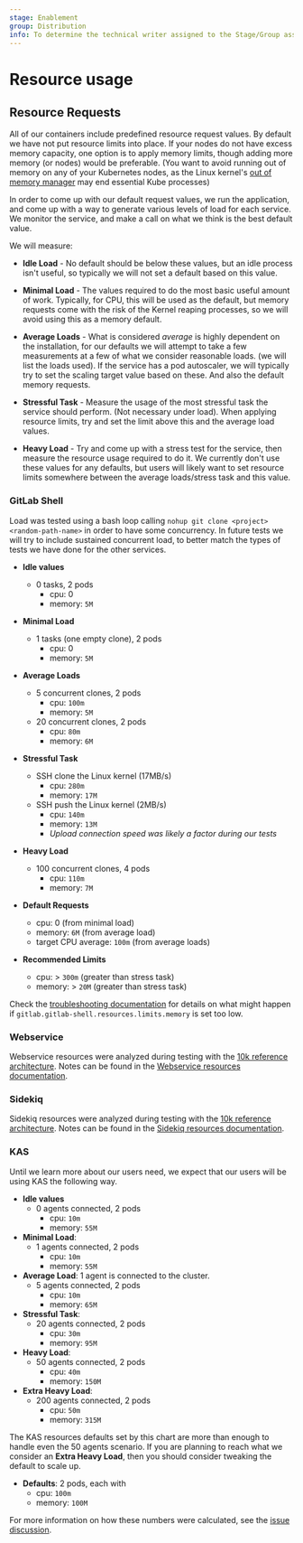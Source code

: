 ```yaml
---
stage: Enablement
group: Distribution
info: To determine the technical writer assigned to the Stage/Group associated with this page, see https://about.gitlab.com/handbook/engineering/ux/technical-writing/#designated-technical-writers
---
```


# Resource usage

## Resource Requests

All of our containers include predefined resource request values. By default we
have not put resource limits into place. If your nodes do not have excess memory
capacity, one option is to apply memory limits, though adding more memory (or nodes)
would be preferable. (You want to avoid running out of memory on any of your
Kubernetes nodes, as the Linux kernel's [out of memory manager](https://www.kernel.org/doc/gorman/html/understand/understand016.html) may end essential Kube processes)

In order to come up with our default request values, we run the application, and
come up with a way to generate various levels of load for each service. We monitor the
service, and make a call on what we think is the best default value.

We will measure:

- **Idle Load** - No default should be below these values, but an idle process
  isn't useful, so typically we will not set a default based on this value.

- **Minimal Load** - The values required to do the most basic useful amount of work.
  Typically, for CPU, this will be used as the default, but memory requests come with
  the risk of the Kernel reaping processes, so we will avoid using this as a memory default.

- **Average Loads** - What is considered *average* is highly dependent on the installation,
  for our defaults we will attempt to take a few measurements at a few of what we
  consider reasonable loads. (we will list the loads used). If the service has a pod
  autoscaler, we will typically try to set the scaling target value based on these.
  And also the default memory requests.

- **Stressful Task** - Measure the usage of the most stressful task the service
  should perform. (Not necessary under load). When applying resource limits, try and
  set the limit above this and the average load values.

- **Heavy Load** - Try and come up with a stress test for the service, then measure
  the resource usage required to do it. We currently don't use these values for any
  defaults, but users will likely want to set resource limits somewhere between the
  average loads/stress task and this value.

### GitLab Shell

Load was tested using a bash loop calling  `nohup git clone <project> <random-path-name>` in order to have some concurrency.
In future tests we will try to include sustained concurrent load, to better match the types of tests we have done for the other services.

- **Idle values**
  - 0 tasks, 2 pods
    - cpu: 0
    - memory: `5M`

- **Minimal Load**
  - 1 tasks (one empty clone), 2 pods
    - cpu: 0
    - memory: `5M`

- **Average Loads**
  - 5 concurrent clones, 2 pods
    - cpu: `100m`
    - memory: `5M`
  - 20 concurrent clones, 2 pods
    - cpu: `80m`
    - memory: `6M`

- **Stressful Task**
  - SSH clone the Linux kernel (17MB/s)
    - cpu: `280m`
    - memory: `17M`
  - SSH push the Linux kernel (2MB/s)
    - cpu: `140m`
    - memory: `13M`
    - *Upload connection speed was likely a factor during our tests*

- **Heavy Load**
  - 100 concurrent clones, 4 pods
    - cpu: `110m`
    - memory: `7M`

- **Default Requests**
  - cpu: 0 (from minimal load)
  - memory: `6M` (from average load)
  - target CPU average: `100m` (from average loads)

- **Recommended Limits**
  - cpu: > `300m` (greater than stress task)
  - memory: > `20M` (greater than stress task)

Check the [troubleshooting documentation](../troubleshooting/index.md#git-over-ssh-the-remote-end-hung-up-unexpectedly)
for details on what might happen if `gitlab.gitlab-shell.resources.limits.memory` is set too low.

### Webservice

Webservice resources were analyzed during testing with the
[10k reference architecture](https://docs.gitlab.com/ee/administration/reference_architectures/10k_users.html).
Notes can be found in the [Webservice resources documentation](../charts/gitlab/webservice/index.md#resources).

### Sidekiq

Sidekiq resources were analyzed during testing with the
[10k reference architecture](https://docs.gitlab.com/ee/administration/reference_architectures/10k_users.html).
Notes can be found in the [Sidekiq resources documentation](../charts/gitlab/sidekiq/index.md#resources).

### KAS

Until we learn more about our users need, we expect that our users will be using KAS the following way.

- **Idle values**
  - 0 agents connected, 2 pods
    - cpu: `10m`
    - memory: `55M`
- **Minimal Load**:
  - 1 agents connected, 2 pods
    - cpu: `10m`
    - memory: `55M`
- **Average Load**: 1 agent is connected to the cluster.
  - 5 agents connected, 2 pods
    - cpu: `10m`
    - memory: `65M`
- **Stressful Task**:
  - 20 agents connected, 2 pods
    - cpu: `30m`
    - memory: `95M`
- **Heavy Load**:
  - 50 agents connected, 2 pods
    - cpu: `40m`
    - memory: `150M`
- **Extra Heavy Load**:
  - 200 agents connected, 2 pods
    - cpu: `50m`
    - memory: `315M`

The KAS resources defaults set by this chart are more than enough to handle even the 50 agents scenario.
If you are planning to reach what we consider an **Extra Heavy Load**, then you should consider tweaking the
default to scale up.

- **Defaults**: 2 pods, each with
  - cpu: `100m`
  - memory: `100M`

For more information on how these numbers were calculated, see the
[issue discussion](https://gitlab.com/gitlab-org/gitlab/-/issues/296789#note_542196438).

